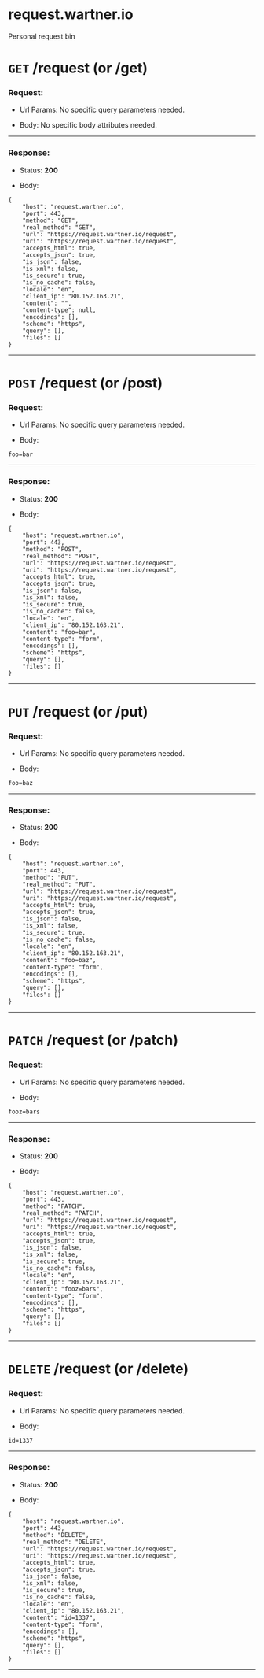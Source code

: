 # request.wartner.io
Personal request bin

# `GET` /request (or /get)

### Request:

+ Url Params:
    No specific query parameters needed.

+ Body:
    No specific body attributes needed.

***


### Response:

+ Status: **200**

+ Body:
```
{
    "host": "request.wartner.io",
    "port": 443,
    "method": "GET",
    "real_method": "GET",
    "url": "https://request.wartner.io/request",
    "uri": "https://request.wartner.io/request",
    "accepts_html": true,
    "accepts_json": true,
    "is_json": false,
    "is_xml": false,
    "is_secure": true,
    "is_no_cache": false,
    "locale": "en",
    "client_ip": "80.152.163.21",
    "content": "",
    "content-type": null,
    "encodings": [],
    "scheme": "https",
    "query": [],
    "files": []
}
```
***

# `POST` /request (or /post)

### Request:

+ Url Params:
    No specific query parameters needed.

+ Body:
```
foo=bar
```

***


### Response:

+ Status: **200**

+ Body:
```
{
    "host": "request.wartner.io",
    "port": 443,
    "method": "POST",
    "real_method": "POST",
    "url": "https://request.wartner.io/request",
    "uri": "https://request.wartner.io/request",
    "accepts_html": true,
    "accepts_json": true,
    "is_json": false,
    "is_xml": false,
    "is_secure": true,
    "is_no_cache": false,
    "locale": "en",
    "client_ip": "80.152.163.21",
    "content": "foo=bar",
    "content-type": "form",
    "encodings": [],
    "scheme": "https",
    "query": [],
    "files": []
}
```
***

# `PUT` /request (or /put)

### Request:

+ Url Params:
    No specific query parameters needed.

+ Body:
```
foo=baz
```

***


### Response:

+ Status: **200**

+ Body:
```
{
    "host": "request.wartner.io",
    "port": 443,
    "method": "PUT",
    "real_method": "PUT",
    "url": "https://request.wartner.io/request",
    "uri": "https://request.wartner.io/request",
    "accepts_html": true,
    "accepts_json": true,
    "is_json": false,
    "is_xml": false,
    "is_secure": true,
    "is_no_cache": false,
    "locale": "en",
    "client_ip": "80.152.163.21",
    "content": "foo=baz",
    "content-type": "form",
    "encodings": [],
    "scheme": "https",
    "query": [],
    "files": []
}
```
***

# `PATCH` /request (or /patch)

### Request:

+ Url Params:
    No specific query parameters needed.

+ Body:
```
fooz=bars
```

***


### Response:

+ Status: **200**

+ Body:
```
{
    "host": "request.wartner.io",
    "port": 443,
    "method": "PATCH",
    "real_method": "PATCH",
    "url": "https://request.wartner.io/request",
    "uri": "https://request.wartner.io/request",
    "accepts_html": true,
    "accepts_json": true,
    "is_json": false,
    "is_xml": false,
    "is_secure": true,
    "is_no_cache": false,
    "locale": "en",
    "client_ip": "80.152.163.21",
    "content": "fooz=bars",
    "content-type": "form",
    "encodings": [],
    "scheme": "https",
    "query": [],
    "files": []
}
```
***

# `DELETE` /request (or /delete)

### Request:

+ Url Params:
    No specific query parameters needed.

+ Body:
```
id=1337
```

***

### Response:

+ Status: **200**

+ Body:
```
{
    "host": "request.wartner.io",
    "port": 443,
    "method": "DELETE",
    "real_method": "DELETE",
    "url": "https://request.wartner.io/request",
    "uri": "https://request.wartner.io/request",
    "accepts_html": true,
    "accepts_json": true,
    "is_json": false,
    "is_xml": false,
    "is_secure": true,
    "is_no_cache": false,
    "locale": "en",
    "client_ip": "80.152.163.21",
    "content": "id=1337",
    "content-type": "form",
    "encodings": [],
    "scheme": "https",
    "query": [],
    "files": []
}
```
***



